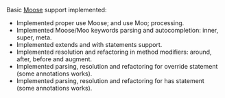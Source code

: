 Basic [Moose](http://search.cpan.org/~ether/Moose/lib/Moose.pm) support implemented:

* Implemented proper use Moose; and use Moo; processing.
* Implemented Moose/Moo keywords parsing and autocompletion: inner, super, meta.
* Implemented extends and with statements support.
* Implemented resolution and refactoring in method modifiers: around, after, before and augment.
* Implemented parsing, resolution and refactoring for override statement (some annotations works).
* Implemented parsing, resolution and refactoring for has statement (some annotations works).
